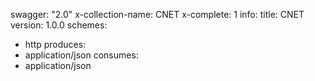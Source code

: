 swagger: "2.0"
x-collection-name: CNET
x-complete: 1
info:
  title: CNET
  version: 1.0.0
schemes:
- http
produces:
- application/json
consumes:
- application/json